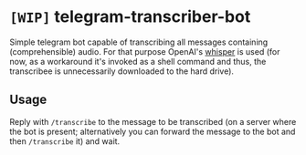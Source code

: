 # `[WIP]` telegram-transcriber-bot

Simple telegram bot capable of transcribing all messages containing (comprehensible) audio. For that purpose OpenAI's [whisper](https://github.com/openai/whisper) is used (for now, as a workaround it's invoked as a shell command and thus, the transcribee is unnecessarily downloaded to the hard drive).


## Usage
Reply with `/transcribe` to the message to be transcribed (on a server where the bot is present; alternatively you can forward the message to the bot and then `/transcribe` it) and wait.
